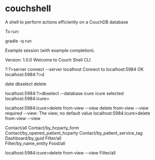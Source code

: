 couchshell
==========

A shell to perform actions efficiently on a CouchDB database

To run:

gradle -q run


Example session (with example completion).

Version: 1.0.0
Welcome to Couch Shell CLI

?:?>server connect --server localhost
Connect to localhost:5984 OK
localhost:5984:?>d

date        dbselect    delete      

localhost:5984:?>dbselect --database icure
icure selected
localhost:5984:icure>

localhost:5984:icure>delete from-view --view 
delete from-view --view 
required --view: The view; no default value
localhost:5984:icure>delete from-view --view 

Contact/all                                                Contact/by_hcparty_form                            
Contact/by_opened_patient_hcparty                          Contact/by_patient_service_tag                     
Dashboard/by_guid                                          Filter/all                                         
Filter/by_name_entity                                      Food/all                                           

localhost:5984:icure>delete from-view --view Filter/all

